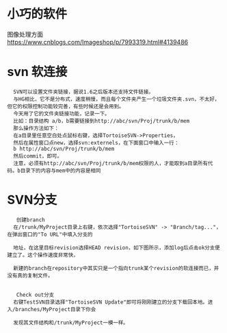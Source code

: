 
# 小巧的软件
   图像处理方面 https://www.cnblogs.com/Imageshop/p/7993319.html#4139486

# svn 软连接

      SVN可以设置文件夹链接，据说1.6之后版本还支持文件链接。
      与HG相比，它不是分布式，速度稍慢，而且每个文件夹产生一个垃圾文件夹.svn，不太好，但它的权限控制功能较完善，有些时候还是会用到。
      今天用了它的文件夹链接功能，记录一下。
      比如：目录结构 a/b，b需要链接到http://abc/svn/Proj/trunk/b/mem
      那么操作方法如下：
      在a目录里任意空白处点鼠标右键，选择TortoiseSVN->Properties，
      然后在属性窗口点new，选择svn:externels，在下面窗口中输入一行：
      b http://abc/svn/Proj/trunk/b/mem
      然后commit，即可。
      注意，必须有http://abc/svn/Proj/trunk/b/mem权限的人，才能取到a目录所有代码。b目录下的内容与mem中的内容是相同

# SVN分支

       创建branch
      在/trunk/MyProject目录上右键，依次选择"TortoiseSVN" -> "Branch/tag..."，在弹出窗口的"To URL"中填入分支的

      地址，在这里目标revision选择HEAD revision，如下图所示，添加log后点击ok分支便建立了。这个操作速度非常快，

      新建的branch在repository中其实只是一个指向trunk某个revision的软连接而已，并没有真的复制文件。


       Check out分支
      右键TestSVN目录选择"TortoiseSVN Update"即可将刚刚建立的分支下载回本地。进入/branches/MyProject目录下你会

      发现其文件结构和/trunk/MyProject一模一样。


